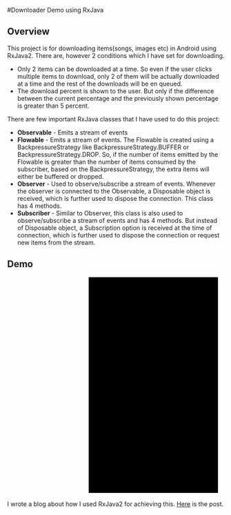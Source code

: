 #Downloader Demo using RxJava

## Overview
This project is for downloading items(songs, images etc) in Android using RxJava2. There are, however 2 conditions which I have set for downloading.
* Only 2 items can be downloaded at a time. So even if the user clicks multiple items to download, only 2 of them will be actually downloaded at a time and the rest of the downloads will be en queued.
* The download percent is shown to the user. But only if the difference between the current percentage and the previously shown percentage is greater than 5 percent.


There are few important RxJava classes that I have used to do this project:

* **Observable** - Emits a stream of events
* **Flowable**  - Emits a stream of events. The Flowable is created using a BackpressureStrategy like BackpressureStrategy.BUFFER or BackpressureStrategy.DROP. So, if the number of items emitted by the Flowable is greater than the number of items consumed by the subscriber, based on the BackpressureStrategy, the extra items will either be buffered or dropped.
* **Observer** - Used to observe/subscribe a stream of events. Whenever the observer is connected to the Observable, a Disposable object is received, which is further used to dispose the connection. This class has 4 methods. 
* **Subscriber** - Similar to Observer, this class is also used to observe/subscribe a stream of events and has 4 methods. But instead of Disposable object, a Subscription option is received at the time of connection, which is further used to dispose the connection or request new items from the stream.



## Demo
&nbsp; &nbsp; &nbsp; &nbsp; &nbsp; &nbsp; &nbsp; &nbsp; &nbsp; &nbsp; &nbsp; &nbsp; &nbsp; &nbsp; &nbsp; &nbsp; &nbsp; &nbsp; &nbsp; &nbsp; &nbsp; &nbsp; &nbsp; &nbsp; ![](rxdownloader_demo.gif)

I wrote a blog about how I used RxJava2 for achieving this. [Here](https://medium.com/@anshuljain/rxjava2-demo2-downloading-songs-in-android-2ebf91ac3a9a#.ksiae7jwc) is the post.
